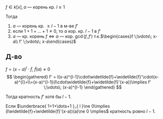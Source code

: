 $f \in k[x], a$ — корень кр. $l\geq 1$

Тогда 
1. $a$ — корень кр. $\geq l-1$ в м-ве $f'$
2. если $1+1+\dots+1\ne 0$, то $a$ кор. кр. $l-1$ в $f'$
3. $a$ — кр. корень $f \Leftrightarrow a$ — кор. $\gcd(f, f')$ т.к.$\begin{cases}f \;\vdots\; x-a\\ f' \;\vdots\; x-a\end{cases}$

## Д-во

$f=(x-a)^{l}\cdot \widetilde{f},\ \widetilde{f}(a)\ne 0$
$$
\begin{gathered}
f' = l(x-a)^{l-1}\cdot\widetilde{f}+\widetilde{f}'\cdot(x-a)^{l}=\\=(x-a)^{l-1}(l\cdot\widetilde{f}+\widetilde{f}'(x-a))\implies f' \;\vdots\; (x-a)^{l-1}
\end{gathered}
$$

Тогда кратность $f'$ хотя бы $l-1$.

Если $\underbrace{ 1+1+\dots+1 }_{ l }\ne 0\implies (l\widetilde{f}+\widetilde{f}'(x-a))(a)\ne 0 \implies$ кратность ровно $l-1$.